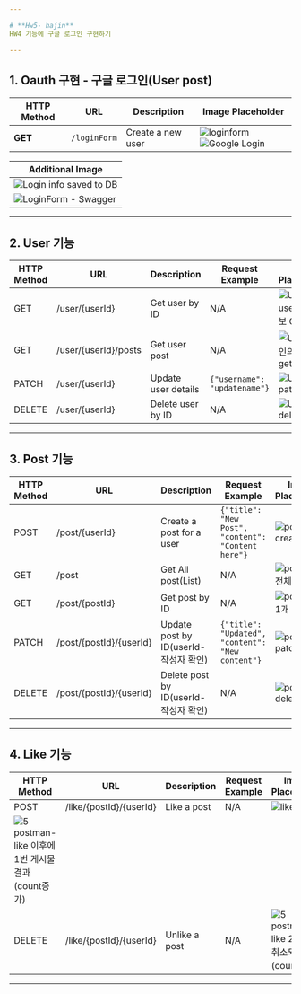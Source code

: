 ```yaml
---

# **Hw5- hajin**  
HW4 기능에 구글 로그인 구현하기 

---
```

## 1. Oauth 구현 - 구글 로그인(User post)

| **HTTP Method** | **URL**              | **Description**      | **Image Placeholder**                                                                                                            |
|-----------------|----------------------|----------------------|-----------------------------------------------------------------------------------------------------------------------------------|
| **GET**         | `/loginForm`         | Create a new user   | ![loginform](https://github.com/user-attachments/assets/448eac66-6c6b-43e9-860b-72640f3b8273) ![Google Login](https://github.com/user-attachments/assets/536ac83d-c57c-43a5-9314-94a875eac0d2) |

| **Additional Image**                                                                                              |
|------------------------------------------------------------------------------------------------------------------------|
| ![Login info saved to DB](https://github.com/user-attachments/assets/5a92f0bd-48a9-42ff-9303-86a279f3d034)             |
| ![LoginForm - Swagger](https://github.com/user-attachments/assets/f614536b-d53d-4300-b23d-52efda553607)               |

--- 


## 2. User 기능

| HTTP Method | URL                    | Description         | Request Example                 | Image Placeholder       |
|-------------|------------------------|---------------------|---------------------------------|-------------------------|
| GET         | /user/{userId}          | Get user by ID      | N/A                             | ![User-user 개인 정보 GET](https://github.com/user-attachments/assets/9c20761f-d780-4047-a2cd-bc7615959932) | 
| GET         | /user/{userId}/posts          | Get user post      | N/A                             |  ![User- 개인의 post get](https://github.com/user-attachments/assets/8dd2aabc-5d86-4bd3-9714-83125e0e0761) |
| PATCH       | /user/{userId}          | Update user details | `{"username": "updatename"}`   | ![User-patch](https://github.com/user-attachments/assets/36677545-4d10-4845-a4bb-4da6b4061d89) |
| DELETE      | /user/{userId}          | Delete user by ID   | N/A                             | ![User-delete](https://github.com/user-attachments/assets/964720af-3311-4582-8530-2a0a97e2f6d0) |

---

## 3. Post 기능

| HTTP Method | URL                          | Description                    | Request Example               | Image Placeholder       |
|-------------|------------------------------|--------------------------------|-------------------------------|-------------------------|
| POST        | /post/{userId}           | Create a post for a user       | `{"title": "New Post", "content": "Content here"}` | ![post-create](https://github.com/user-attachments/assets/6423c876-25ba-4441-be8d-5a705a6be94c) |
| GET         | /post | Get All post(List)                | N/A                           |![post-get 전체](https://github.com/user-attachments/assets/728a3fc4-2eb5-4563-8fbb-e884a6b6dd51)  |
| GET         | /post/{postId} | Get post by ID                 | N/A                           | ![post - get 1개](https://github.com/user-attachments/assets/9875841a-0825-405a-8407-ba895562a6aa)   |
| PATCH       | /post/{postId}/{userId}  | Update post by ID(userId-작성자 확인)            | `{"title": "Updated", "content": "New content"}` | ![post-patch](https://github.com/user-attachments/assets/54a787b6-61f8-4011-9586-85c037e3ed23) |
| DELETE      | /post/{postId}/{userId}  | Delete post by ID(userId-작성자 확인)        | N/A                           | ![post-delete](https://github.com/user-attachments/assets/2bc6d154-5aab-4a92-8aa1-b7bc0559b34e) |

---

## 4. Like 기능

| HTTP Method | URL                            | Description                    | Request Example | Image Placeholder |
|-------------|--------------------------------|--------------------------------|-----------------|-------------------|
| POST        | /like/{postId}/{userId}            | Like a post                    | N/A             | ![like post](https://github.com/user-attachments/assets/410163b9-8503-4a7b-934e-c6aa7069c0a8) 
![5 postman-like 이후에 1번 게시물 결과 (count증가)](https://github.com/user-attachments/assets/1aa6d0e3-c9c2-4823-94be-1988c14be35c)   |
| DELETE      | /like/{postId}/{userId}         | Unlike a post                  | N/A             | ![5 postman- like 2번하면 취소되는 결과(count 감소)](https://github.com/user-attachments/assets/cbcfd775-4b1c-4d52-ad39-599388fff9bc) |

---


